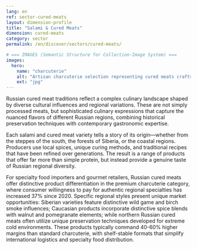 ```yaml
---
lang: en
ref: sector-cured-meats
layout: dimension-profile
title: "Salami & Cured Meats"
dimension: cured-meats
category: sector
permalink: /en/discover/sectors/cured-meats/

# === IMAGES (Semantic Structure for Collection-Image System) ===
images:
  hero:
    name: "charcuterie"
    alt: "Artisan charcuterie selection representing cured meats craftsmanship and regional specialties"
    ext: "jpg"
---
```


Russian cured meat traditions reflect a complex culinary landscape shaped by diverse cultural influences and regional variations. These are not simply processed meats, but sophisticated culinary expressions that capture the nuanced flavors of different Russian regions, combining historical preservation techniques with contemporary gastronomic expertise.

Each salami and cured meat variety tells a story of its origin—whether from the steppes of the south, the forests of Siberia, or the coastal regions. Producers use local spices, unique curing methods, and traditional recipes that have been refined over generations. The result is a range of products that offer far more than simple protein, but instead provide a genuine taste of Russian regional diversity.

For specialty food importers and gourmet retailers, Russian cured meats offer distinctive product differentiation in the premium charcuterie category, where consumer willingness to pay for authentic regional specialties has increased 37% since 2020. Specific regional styles present unique market opportunities: Siberian varieties feature distinctive wild game and birch smoke influences; Caucasian products incorporate distinctive spice blends with walnut and pomegranate elements; while northern Russian cured meats often utilize unique preservation techniques developed for extreme cold environments. These products typically command 40-60% higher margins than standard charcuterie, with shelf-stable formats that simplify international logistics and specialty food distribution.
